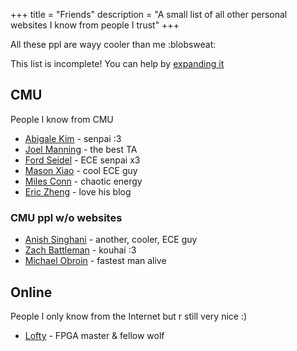 +++
title = "Friends"
description = "A small list of all other personal websites I know from people I trust"
+++

All these ppl are wayy cooler than me :blobsweat:

This list is incomplete! You can help by [expanding it](https://twitter.com/messages/compose?recipient_id=1447001095704821763)

## CMU

People I know from CMU

* [Abigale Kim](https://abigalekim.github.io/) - senpai :3
* [Joel Manning](https://bokken12.github.io/) - the best TA
* [Ford Seidel](http://cmucc.org/~fseidel/) - ECE senpai x3
* [Mason Xiao](https://masonx.ca/) - cool ECE guy
* [Miles Conn](https://milesconn.io/) - chaotic energy
* [Eric Zheng](https://www.ericzheng.org/) - love his blog

### CMU ppl w/o websites

* [Anish Singhani](https://github.com/asinghani) - another, cooler, ECE guy
* [Zach Battleman](https://github.com/zaxioms) - kouhai :3
* [Michael Obroin](https://www.linkedin.com/in/michael-obroin/) - fastest man alive

## Online

People I only know from the Internet but r still very nice :)

* [Lofty](https://github.com/Ravenslofty) - FPGA master & fellow wolf
